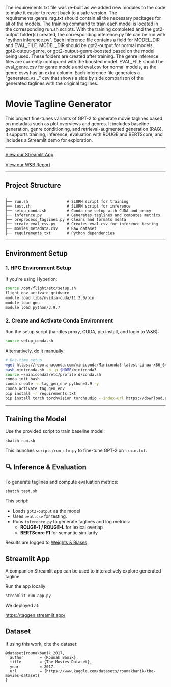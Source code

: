The requirements.txt file was re-built as we added new modules to the code to make it easier to revert back to a safe version.
The requirements_genre_rag.txt should contain all the necessary packages for all of the models.
The training command to train each model is located in the corresponding run.sh scripts.
With the training completed and the gpt2-output folder(s) created, the corresponding inference.py file can be run with "python inference.py".
Each inference file contains a field for MODEL_DIR and EVAL_FILE. 
MODEL_DIR should be gpt2-output for normal models, gpt2-output-genre, or gpt2-output-genre-boosted based on the model being used. These folders are created after training.
The genre inference files are currently configured with the boosted model.
EVAL_FILE should be eval_genre.csv for genre models and eval.csv for normal models, as the genre csvs has an extra column.
Each inference file generates a "generated_vs..." csv that shows a side by side comparison of the generated taglines with the original taglines.


# Movie Tagline Generator

This project fine-tunes variants of GPT-2 to generate movie taglines based on metadata such as plot overviews and genres. It includes baseline generation, genre conditioning, and retrieval-augmented generation (RAG). It supports training, inference, evaluation with ROUGE and BERTScore, and includes a Streamlit demo for exploration.

---

[View our Streamlit App](https://taggen.streamlit.app/)

[View our W&B Report](https://api.wandb.ai/links/camgitblame-city-university-of-london/xuucaogs)

---

## Project Structure

```
.
├── run.sh                 # SLURM script for training
├── test.sh                # SLURM script for inference
├── setup_conda.sh         # Conda env setup with CUDA and proxy
├── inference.py           # Generates taglines and computes metrics
├── preprocess_taglines.py # Cleans and formats mdata
├── create_eval_csv.py     # Creates eval.csv for inference testing
├── movies_metadata.csv    # Raw dataset
├── requirements.txt       # Python dependencies
```

---

## Environment Setup

### 1. HPC Environment Setup

If you're using  Hyperion:

```bash
source /opt/flight/etc/setup.sh
flight env activate gridware
module load libs/nvidia-cuda/11.2.0/bin
module load gnu
module load python/3.9.7
```

### 2. Create and Activate Conda Environment

Run the setup script (handles proxy, CUDA, pip install, and login to W&B):

```bash
source setup_conda.sh
```

Alternatively, do it manually:

```bash
# One-time setup
wget https://repo.anaconda.com/miniconda/Miniconda3-latest-Linux-x86_64.sh -O miniconda.sh
bash miniconda.sh -b -p $HOME/miniconda3
source ~/miniconda3/etc/profile.d/conda.sh
conda init bash
conda create -n tag_gen_env python=3.9 -y
conda activate tag_gen_env
pip install -r requirements.txt
pip install torch torchvision torchaudio --index-url https://download.pytorch.org/whl/cu118
```

---

## Training the Model

Use the provided script to train baseline model:

```bash
sbatch run.sh
```

This launches `scripts/run_clm.py` to fine-tune GPT-2 on `train.txt`. 


## 🔍 Inference & Evaluation

To generate taglines and compute evaluation metrics:

```bash
sbatch test.sh
```

This script:

- Loads `gpt2-output` as the model
- Uses `eval.csv` for testing. 
- Runs `inference.py` to generate taglines and log metrics:
  - **ROUGE-1 / ROUGE-L** for lexical overlap
  - **BERTScore F1** for semantic similarity

Results are logged to [Weights & Biases](https://wandb.ai/).


## Streamlit App 

A companion Streamlit app can be used to interactively explore generated tagline.

Run the app locally

```bash
streamlit run app.py
```
We deployed at:

https://taggen.streamlit.app/


## Dataset

If using this work, cite the dataset:

```
@dataset{rounakbanik_2017,
  author       = {Rounak Banik},
  title        = {The Movies Dataset},
  year         = 2017,
  url          = {https://www.kaggle.com/datasets/rounakbanik/the-movies-dataset}
}
```
